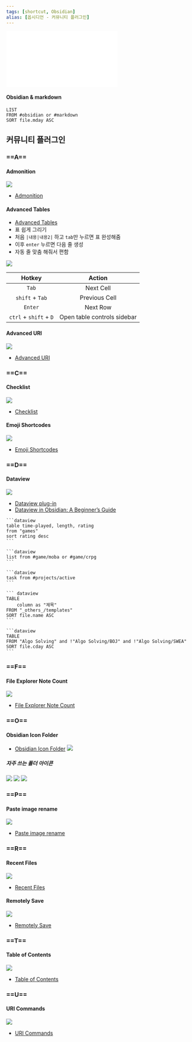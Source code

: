 ```yaml
---
tags: [shortcut, Obsidian]
alias: [옵시디언 - 커뮤니티 플러그인]
---
```

![Dataview](Obsidian%20setting%20-%20Community%20plugin.md#Dataview)

#### Obsidian & markdown
```dataview
LIST
FROM #obsidian or #markdown  
SORT file.mday ASC
```

## 커뮤니티 플러그인

### ==A==
#### Admonition
![](assets/Obsidian%20setting%20-%20Community%20plugin.png)
- [Admonition](obsidian://show-plugin?id=obsidian-admonition)

#### Advanced Tables
- [Advanced Tables](obsidian://show-plugin?id=table-editor-obsidian) 
- 표 쉽게 그리기
- 처음 `|내용|내용2|` 하고 `tab`만 누르면 표 완성해줌
- 이후 `enter` 누르면 다음 줄 생성
- 자동 줄 맞춤 해줘서 편함

![](assets/Obsidian%20setting%20-%20Community%20plugin-1.png)

| Hotkey                 | Action                      |
| :--------------------: | :-------------------------: |
| `Tab`                  | Next Cell                   |
| ``shift`` + `Tab`        | Previous Cell               |
| `Enter`                | Next Row                    |
| ``ctrl`` + ``shift`` + `D` | Open table controls sidebar |

#### Advanced URI
![](assets/Obsidian%20setting%20-%20Community%20plugin-2.png)
- [Advanced URI](obsidian://show-plugin?id=obsidian-advanced-uri)

### ==C==
#### Checklist
![](assets/Obsidian%20setting%20-%20Community%20plugin-3.png)
- [Checklist](obsidian://show-plugin?id=obsidian-checklist-plugin)

#### Emoji Shortcodes
![](assets/Obsidian%20setting%20-%20Community%20plugin-4.png)
- [Emoji Shortcodes](obsidian://show-plugin?id=emoji-shortcodes)

### ==D==
#### Dataview
![](assets/Obsidian%20setting%20-%20Community%20plugin-5.png)
- [Dataview plug-in](obsidian://show-plugin?id=dataview)
- [Dataview in Obsidian: A Beginner’s Guide](https://obsidian.rocks/dataview-in-obsidian-a-beginners-guide/)

````
```dataview
table time-played, length, rating
from "games"
sort rating desc
```

```dataview
list from #game/moba or #game/crpg
```

```dataview
task from #projects/active
```

``` dataview
TABLE 
	column as "제목"
FROM "_others_/templates"
SORT file.name ASC
```

```dataview
TABLE 
FROM "Algo Solving" and !"Algo Solving/BOJ" and !"Algo Solving/SWEA"  
SORT file.cday ASC
```
````


### ==F==
#### File Explorer Note Count
![](assets/Obsidian%20setting%20-%20Community%20plugin-6.png)
- [File Explorer Note Count](obsidian://show-plugin?id=file-explorer-note-count)


### ==O==
#### Obsidian Icon Folder
- [Obsidian Icon Folder](obsidian://show-plugin?id=obsidian-icon-folder)
![](assets/Obsidian%20setting%20-%20Community%20plugin-7.png)

##### 자주 쓰는 폴더 아이콘
![](assets/Obsidian%20setting%20-%20Community%20plugin-8.png)
![](assets/Obsidian%20setting%20-%20Community%20plugin-9.png)
![](assets/Obsidian%20setting%20-%20Community%20plugin-10.png)

### ==P==
#### Paste image rename
![](assets/Obsidian%20setting%20-%20Community%20plugin-11.png)
- [Paste image rename](obsidian://show-plugin?id=obsidian-paste-image-rename)

### ==R==
#### Recent Files
![](assets/Obsidian%20setting%20-%20Community%20plugin-12.png)
- [Recent Files](obsidian://show-plugin?id=recent-files-obsidian)

#### Remotely Save
![](assets/Obsidian%20setting%20-%20Community%20plugin-13.png)
- [Remotely Save](obsidian://show-plugin?id=remotely-save)

### ==T==
#### Table of Contents
![](assets/Obsidian%20setting%20-%20Community%20plugin-14.png)
- [Table of Contents](obsidian://show-plugin?id=obsidian-plugin-toc)

### ==U==
#### URI Commands
![](assets/Obsidian%20setting%20-%20Community%20plugin-15.png)
- [URI Commands](obsidian://show-plugin?id=uri-commands)

